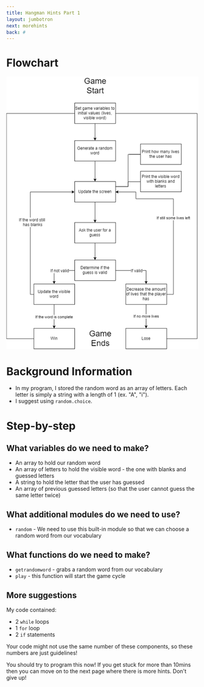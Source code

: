 ```yaml
---
title: Hangman Hints Part 1
layout: jumbotron
next: morehints
back: #
---
```


# Flowchart

![Flowchart](imgs/flowchart.png)

# Background Information

  * In my program, I stored the random word as an array of letters. Each letter is simply a string with a length of 1 (ex. "A", "i").
  * I suggest using ```random.choice```.

# Step-by-step

## What variables do we need to make?

  * An array to hold our random word
  * An array of letters to hold the visible word - the one with blanks and guessed letters
  * A string to hold the letter that the user has guessed
  * An array of previous guessed letters (so that the user cannot guess the same letter twice)

## What additional modules do we need to use?

  * ```random``` - We need to use this built-in module so that we can choose a random word from our vocabulary

## What functions do we need to make?

  * ```getrandomword``` - grabs a random word from our vocabulary
  * ```play``` - this function will start the game cycle

## More suggestions

My code contained:

  * 2 ```while``` loops
  * 1 ```for``` loop
  * 2 ```if``` statements

Your code might not use the same number of these components, so these numbers are just guidelines!

You should try to program this now! If you get stuck for more than 10mins then you can move on to the next page where there is more hints. Don't give up!